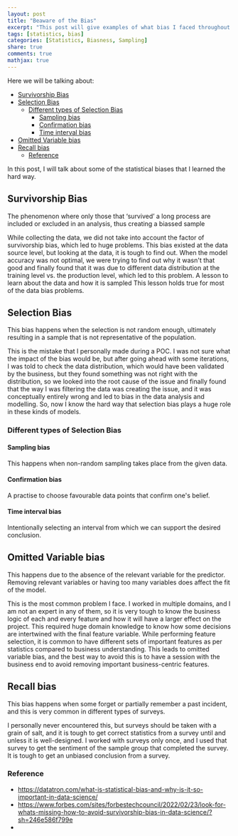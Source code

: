 ```yaml
---
layout: post
title: "Beaware of the Bias"
excerpt: "This post will give examples of what bias I faced throughout different project I was involved."
tags: [statistics, bias]
categories: [Statistics, Biasness, Sampling]
share: true
comments: true
mathjax: true
---
```


Here we will be talking about:
<!-- vscode-markdown-toc -->
- [Survivorship Bias](#survivorship-bias)
- [Selection Bias](#selection-bias)
  - [Different types of Selection Bias](#different-types-of-selection-bias)
    - [Sampling bias](#sampling-bias)
    - [Confirmation bias](#confirmation-bias)
    - [Time interval bias](#time-interval-bias)
- [Omitted Variable bias](#omitted-variable-bias)
- [Recall bias](#recall-bias)
  - [Reference](#reference)

<!-- vscode-markdown-toc-config
	numbering=false
	autoSave=true
	/vscode-markdown-toc-config -->
<!-- /vscode-markdown-toc -->

In this post, I will talk about some of the statistical biases that I learned the hard way.

## <a name='SurvivorshipBias'></a>Survivorship Bias
The phenomenon where only those that ‘survived’ a long process are included or excluded in an analysis, thus creating a biassed sample


While collecting the data, we did not take into account the factor of survivorship bias, which led to huge problems. This bias existed at the data source level, but looking at the data, it is tough to find out. When the model accuracy was not optimal, we were trying to find out why it wasn't that good and finally found that it was due to different data distribution at the training level vs. the production level, which led to this problem. A lesson to learn about the data and how it is sampled This lesson holds true for most of the data bias problems.

## <a name='SelectionBias'></a>Selection Bias
This bias happens when the selection is not random enough, ultimately resulting in a sample that is not representative of the population.

This is the mistake that I personally made during a POC. I was not sure what the impact of the bias would be, but after going ahead with some iterations, I was told to check the data distribution, which would have been validated by the business, but they found something was not right with the distribution, so we looked into the root cause of the issue and finally found that the way I was filtering the data was creating the issue, and it was conceptually entirely wrong and led to bias in the data analysis and modelling. So, now I know the hard way that selection bias plays a huge role in these kinds of models.

### <a name='DifferenttypesofSelectionBias'></a>Different types of Selection Bias

#### <a name='Samplingbias'></a>Sampling bias

This happens when non-random sampling takes place from the given data.

#### <a name='Confirmationbias'></a>Confirmation bias

A practise to choose favourable data points that confirm one's belief.

#### <a name='Timeintervalbias'></a>Time interval bias

Intentionally selecting an interval from which we can support the desired conclusion.

## <a name='OmittedVariablebias'></a>Omitted Variable bias

This happens due to the absence of the relevant variable for the predictor. Removing relevant variables or having too many variables does affect the fit of the model.

This is the most common problem I face. I worked in multiple domains, and I am not an expert in any of them, so it is very tough to know the business logic of each and every feature and how it will have a larger effect on the project. This required huge domain knowledge to know how some decisions are intertwined with the final feature variable.
While performing feature selection, it is common to have different sets of important features as per statistics compared to business understanding. This leads to omitted variable bias, and the best way to avoid this is to have a session with the business end to avoid removing important business-centric features.


## <a name='Recallbias'></a>Recall bias

This bias happens when some forget or partially remember a past incident, and this is very common in different types of surveys.


I personally never encountered this, but surveys should be taken with a grain of salt, and it is tough to get correct statistics from a survey until and unless it is well-designed. I worked with surveys only once, and I used that survey to get the sentiment of the sample group that completed the survey. It is tough to get an unbiased conclusion from a survey.


### Reference
- https://datatron.com/what-is-statistical-bias-and-why-is-it-so-important-in-data-science/
- https://www.forbes.com/sites/forbestechcouncil/2022/02/23/look-for-whats-missing-how-to-avoid-survivorship-bias-in-data-science/?sh=246e586f799e
- 